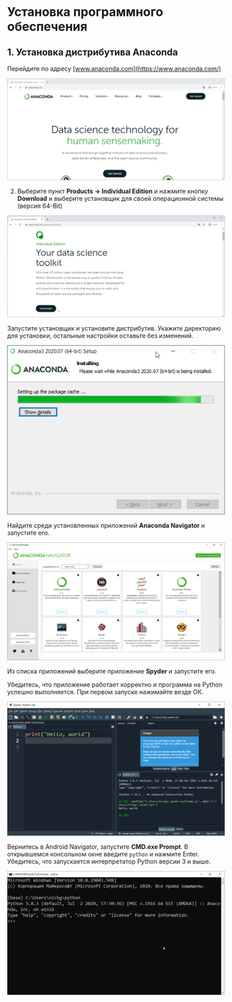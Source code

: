 # Установка программного обеспечения

## 1. Установка дистрибутива Anaconda

Перейдите по адресу [www.anaconda.com](https://www.anaconda.com/)

![](.gitbook/assets/image%20%285%29.png)

2. Выберите пункт **Products -&gt; Individual Edition** и нажмите кнопку **Download** и выберите установщик для своей операционной системы \(версия 64-Bit\)

![](.gitbook/assets/image%20%2810%29.png)

Запустите установщик и установите дистрибутив. Укажите директорию для установки, остальные настройки оставьте без изменений.

![](.gitbook/assets/image%20%2811%29.png)

Найдите среди установленных приложений **Anaconda Navigator** и запустите его.

![](.gitbook/assets/image%20%286%29.png)

Из списка приложений выберите приложение **Spyder** и запустите его.

Убедитесь, что приложение работает корректно и программа на Python успешно выполняется. При первом запуске нажимайте везде ОК. 

![](.gitbook/assets/image%20%289%29.png)

Вернитесь в Android Navigator, запустите **CMD.exe Prompt**. В открывшемся консольном окне введите `python` и нажмите Enter. Убедитесь, что запускается интерпретатор Python версии 3 и выше.

![](.gitbook/assets/image%20%2813%29.png)

